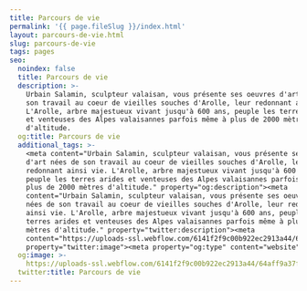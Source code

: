 ```yaml
---
title: Parcours de vie
permalink: '{{ page.fileSlug }}/index.html'
layout: parcours-de-vie.html
slug: parcours-de-vie
tags: pages
seo:
  noindex: false
  title: Parcours de vie
  description: >-
    Urbain Salamin, sculpteur valaisan, vous présente ses oeuvres d'art nées de
    son travail au coeur de vieilles souches d'Arolle, leur redonnant ainsi vie.
    L'Arolle, arbre majestueux vivant jusqu'à 600 ans, peuple les terres arides
    et venteuses des Alpes valaisannes parfois même à plus de 2000 mètres
    d'altitude.
  og:title: Parcours de vie
  additional_tags: >-
    <meta content="Urbain Salamin, sculpteur valaisan, vous présente ses oeuvres
    d'art nées de son travail au coeur de vieilles souches d'Arolle, leur
    redonnant ainsi vie. L'Arolle, arbre majestueux vivant jusqu'à 600 ans,
    peuple les terres arides et venteuses des Alpes valaisannes parfois même à
    plus de 2000 mètres d'altitude." property="og:description"><meta
    content="Urbain Salamin, sculpteur valaisan, vous présente ses oeuvres d'art
    nées de son travail au coeur de vieilles souches d'Arolle, leur redonnant
    ainsi vie. L'Arolle, arbre majestueux vivant jusqu'à 600 ans, peuple les
    terres arides et venteuses des Alpes valaisannes parfois même à plus de 2000
    mètres d'altitude." property="twitter:description"><meta
    content="https://uploads-ssl.webflow.com/6141f2f9c00b922ec2913a44/64aff9a37fdb8745b1e7da76_open-graph.jpg"
    property="twitter:image"><meta property="og:type" content="website">
  og:image: >-
    https://uploads-ssl.webflow.com/6141f2f9c00b922ec2913a44/64aff9a37fdb8745b1e7da76_open-graph.jpg
  twitter:title: Parcours de vie
---
```



